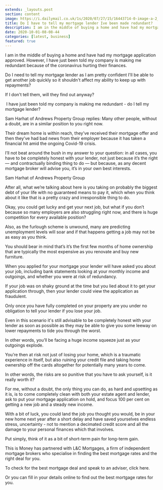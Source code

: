 ```yaml
---
extends: _layouts.post
section: content
image: https://i.dailymail.co.uk/1s/2020/07/27/15/16443714-0-image-a-2_1595860760304.jpg 
title: Do I have to tell my mortgage lender Ive been made redundant? 
description: I am in the middle of buying a home and have had my mortgage application approved. However, I have just been told my company is making me redundant. 
date: 2020-10-01-08-08-44 
categories: [latest, business] 
featured: true 
--- 
```

I am in the middle of buying a home and have had my mortgage application approved. However, I have just been told my company is making me redundant because of the coronavirus hurting their finances. 

Do I need to tell my mortgage lender as I am pretty confident I'll be able to get another job quickly so it shouldn't affect my ability to keep up with repayments? 

If I don't tell them, will they find out anyway? 

 I have just been told my company is making me redundant - do I tell my mortgage lender?

Sam Harhat of Andrews Property Group replies: Many other people, without a doubt, are in a similar position to you right now. 

Their dream home is within reach, they’ve received their mortgage offer and then they’ve had bad news from their employer because it has taken a financial hit amid the ongoing Covid-19 crisis. 

I’ll not beat around the bush in my answer to your question: in all cases, you have to be completely honest with your lender, not just because it’s the right — and contractually binding thing to do — but because, as any decent mortgage broker will advise you, it’s in your own best interests.

Sam Harhat of Andrews Property Group

After all, what we’re talking about here is you taking on probably the biggest debt of your life with no guaranteed means to pay it, which when you think about it like that is a pretty crazy and irresponsible thing to do.

Okay, you could get lucky and get your next job, but what if you don’t because so many employers are also struggling right now, and there is huge competition for every available position? 

Also, as the furlough scheme is unwound, many are predicting unemployment levels will soar and if that happens getting a job may not be as easy as you think.

You should bear in mind that’s it’s the first few months of home ownership that are typically the most expensive as you renovate and buy new furniture. 

When you applied for your mortgage your lender will have asked you about your job, including bank statements looking at your monthly income and outgoings, and whether you were at risk of redundancy. 

If your job was on shaky ground at the time but you lied about it to get your application through, then your lender could view the application as fraudulent.

Only once you have fully completed on your property are you under no obligation to tell your lender if you lose your job. 

Even in this scenario it's still advisable to be completely honest with your lender as soon as possible as they may be able to give you some leeway on lower repayments to tide you through the worst. 

In other words, you’ll be facing a huge income squeeze just as your outgoings explode.

You’re then at risk not just of losing your home, which is a traumatic experience in itself, but also ruining your credit file and taking home ownership off the cards altogether for potentially many years to come. 

In other words, the risks are so punitive that you have to ask yourself, is it really worth it?

For me, without a doubt, the only thing you can do, as hard and upsetting as it is, is to come completely clean with both your estate agent and lender, ask to put your mortgage application on hold, and focus 100 per cent on getting a new job and a steady new income. 

With a bit of luck, you could land the job you thought you would, be in your new home next year after a short delay and have saved yourselves endless stress, uncertainty - not to mention a decimated credit score and all the damage to your personal finances which that involves.

Put simply, think of it as a bit of short-term pain for long-term gain. 

This is Money has partnered with L&C Mortgages, a firm of independent mortgage brokers who specialise in finding the best mortgage rates and the right deal for you. 

To check for the best mortgage deal and speak to an adviser, click here.

Or you can fill in your details online to find out the best mortgage rates for you.


